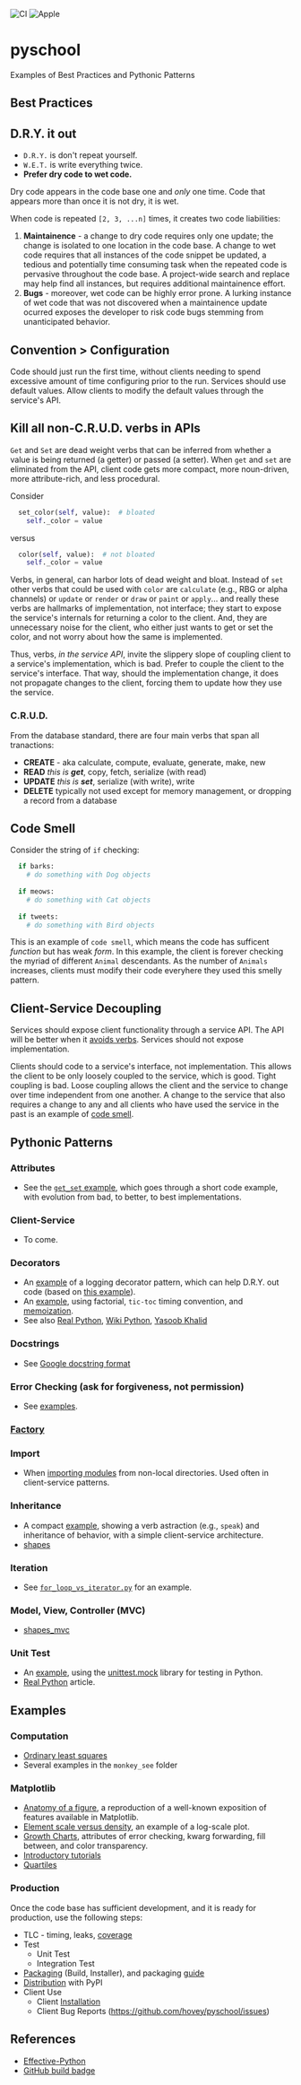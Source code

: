![CI](https://github.com/hovey/pyschool/workflows/CI/badge.svg)
![Apple](https://github.com/hovey/pyschool/workflows/Apple/badge.svg)

# pyschool
Examples of Best Practices and Pythonic Patterns

## Best Practices

## D.R.Y. it out

* `D.R.Y.` is don't repeat yourself.  
* `W.E.T.` is write everything twice.
* **Prefer dry code to wet code.**

Dry code appears in the code base one and *only* one time.  Code that appears more than once it is not dry, it is wet.  

When code is repeated `[2, 3, ...n]` times, it creates two code liabilities:

1. **Maintainence** - a change to dry code requires only one update; the change is isolated to one location in the code base.  A change to wet code requires that all instances of the code snippet be updated, a tedious and potentially time consuming task when the repeated code is pervasive throughout the code base.  A project-wide search and replace may help find all instances, but requires additional maintainence effort.  
2. **Bugs** -  moreover, wet code can be highly error prone.  A lurking instance of wet code that was not discovered when a maintainence update ocurred exposes the developer to risk code bugs stemming from unanticipated behavior.

## Convention > Configuration

Code should just run the first time, without clients needing to spend excessive amount of time configuring prior to the run.  Services should use default values.  Allow clients to modify the default values through the service's API.

## Kill all non-C.R.U.D. verbs in APIs

`Get` and `Set` are dead weight verbs that can be inferred from whether a value is being returned (a getter) or passed (a setter).  When `get` and `set` are eliminated from the API, client code gets more compact, more noun-driven, more attribute-rich, and less procedural.  

Consider
```python
  set_color(self, value):  # bloated
    self._color = value
```
versus
```python
  color(self, value):  # not bloated
    self._color = value
 ```

Verbs, in general, can harbor lots of dead weight and bloat.  Instead of `set` other verbs that could be used with `color` are `calculate` (e.g., RBG or alpha channels) or `update` or `render` or `draw` or `paint` or `apply`... and really these verbs are hallmarks of implementation, not interface; they start to expose the service's internals for returning a color to the client.  And, they are unnecessary noise for the client, who either just wants to get or set the color, and not worry about how the same is implemented. 

Thus, verbs, *in the service API*, invite the slippery slope of coupling client to a service's implementation, which is bad.  Prefer to couple the client to the service's interface.  That way, should the implementation change, it does not propagate changes to the client, forcing them to update how they use the service.

### C.R.U.D.

From the database standard, there are four main verbs that span all tranactions: 

* **CREATE** - aka calculate, compute, evaluate, generate, make, new
* **READ** *this is **get***, copy, fetch, serialize (with read)
* **UPDATE** *this is **set***, serialize (with write), write
* **DELETE** typically not used except for memory management, or dropping a record from a database

## Code Smell

Consider the string of `if` checking:
```python
  if barks:
    # do something with Dog objects
  
  if meows:
    # do something with Cat objects
    
  if tweets:
    # do something with Bird objects
```

This is an example of `code smell`, which means the code has sufficent *function* but has weak *form*.  In this example, the client is forever checking the myriad of different `Animal` descendants.  As the number of `Animals` increases, clients must modify their code everyhere they used this smelly pattern.  

## Client-Service Decoupling

Services should expose client functionality through a service API.  The API will be better when it [avoids verbs](README.md#kill-all-non-crud-verbs-in-apis).  Services should not expose implementation.  

Clients should code to a service's interface, not implementation.  This allows the client to be only loosely coupled to the service, which is good.  Tight coupling is bad.  Loose coupling allows the client and the service to change over time independent from one another.  A change to the service that also requires a change to any and all clients who have used the service in the past is an example of [code smell](README.md#code-smell).



## Pythonic Patterns

### Attributes

* See the [`get_set` example](get_set/README.md), which goes through a short code example, with evolution from bad, to better, to best implementations.  

### Client-Service

* To come.

### Decorators

* An [example](logging_decorator.py) of a logging decorator pattern, which can help D.R.Y. out code (based on [this example](http://book.pythontips.com/en/latest/decorators.html#logging)).
* An [example](decorators.py), using factorial, `tic-toc` timing convention, and [memoization](https://en.wikipedia.org/wiki/Memoization).
* See also [Real Python](https://realpython.com/primer-on-python-decorators/), [Wiki Python](https://wiki.python.org/moin/PythonDecorators), [Yasoob Khalid](http://book.pythontips.com/en/latest/decorators.html)

### Docstrings

* See [Google docstring format](http://google.github.io/styleguide/pyguide.html#38-comments-and-docstrings)

### Error Checking (ask for forgiveness, not permission)

* See [examples](error_check.md).

### [Factory](factory.md)


### Import

* When [importing modules](importable/importable.md) from non-local directories.  Used often in client-service patterns.

### Inheritance

* A compact [example](inheritance_farm/readme.txt), showing a verb astraction (e.g., `speak`) and inheritance of behavior, with a simple client-service architecture.
* [shapes](super/shapes.py)

### Iteration

* See [`for_loop_vs_iterator.py`](for_loop_v_iterator.py) for an example.

### Model, View, Controller (MVC)

* [shapes_mvc](super/shapes_mvc.py)

### Unit Test

* An [example](test_unittest.py), using the [unittest.mock](https://docs.python.org/3/library/unittest.mock.html#) library for testing in Python.
* [Real Python](https://realpython.com/python-mock-library/) article.  

## Examples

### Computation

* [Ordinary least squares](least_squares/ols.py)
* Several examples in the `monkey_see` folder  

### Matplotlib

* [Anatomy of a figure](anatomy_of_figure/anatomy_of_figure.py), a reproduction of a well-known exposition of features available in Matplotlib.
* [Element scale versus density](element_scale_v_density/element_scale_v_density.py), an example of a log-scale plot.
* [Growth Charts](growth_charts/README.md), attributes of error checking, kwarg forwarding, fill between, and color transparency.
* [Introductory tutorials](introductory_tutorials.py)
* [Quartiles](quartiles/pfield.py)

### Production

Once the code base has sufficient development, and it is ready for production, use the following steps:

* TLC - timing, leaks, [coverage](https://github.com/marketplace/actions/coveralls-github-action)
* Test
  * Unit Test
  * Integration Test
* [Packaging](https://packaging.python.org/tutorials/packaging-projects/) (Build, Installer), and packaging [guide](https://packaging.python.org/guides/distributing-packages-using-setuptools/)
* [Distribution](https://pypi.org/) with PyPI
* Client Use
  * Client [Installation](https://packaging.python.org/tutorials/installing-packages/)
  * Client Bug Reports (https://github.com/hovey/pyschool/issues)

## References

* [Effective-Python](https://hacktec.gitbooks.io/effective-python/content/en/Chapter1/Chapter1.html)
* [GitHub build badge](https://help.github.com/en/actions/configuring-and-managing-workflows/configuring-a-workflow#adding-a-workflow-status-badge-to-your-repository)

